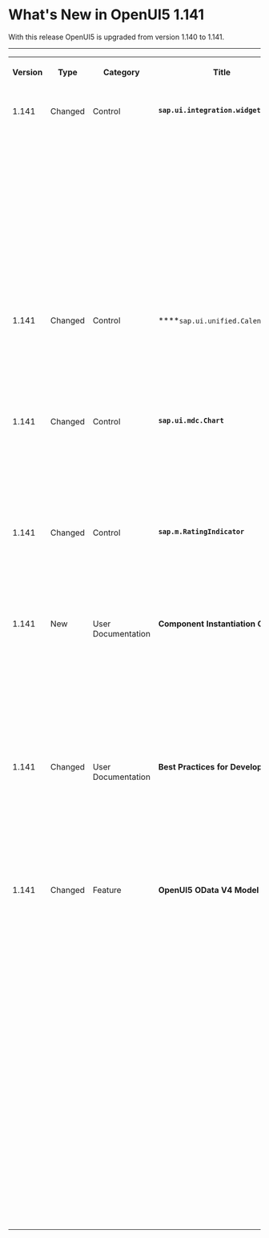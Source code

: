 <!-- loioa7ed66de00934a8ebd8ec054e18182ad -->

# What's New in OpenUI5 1.141

With this release OpenUI5 is upgraded from version 1.140 to 1.141.

****


<table>
<tr>
<th valign="top">

Version

</th>
<th valign="top">

Type

</th>
<th valign="top">

Category

</th>
<th valign="top">

Title

</th>
<th valign="top">

Description

</th>
<th valign="top">

Action

</th>
<th valign="top">

Available as of

</th>
</tr>
<tr>
<td valign="top">

1.141 

</td>
<td valign="top">

Changed 

</td>
<td valign="top">

Control 

</td>
<td valign="top">

**`sap.ui.integration.widgets.Card`** 

</td>
<td valign="top">

**`sap.ui.integration.widgets.Card`**

-   The new `state` property enables card developers to incorporate predefined value state icons in the Default Card Header, enhancing the card's visual status indication. This feature is useful for quickly conveying the status of a card through a status-colored, non-interactive message icon, improving clarity and user experience. For more information, see the [Sample](https://ui5.sap.com/test-resources/sap/ui/integration/demokit/cardExplorer/webapp/index.html#/explore/defaultHeader/messageIcon) and the [Documentation](https://ui5.sap.com/test-resources/sap/ui/integration/demokit/cardExplorer/webapp/index.html#/learn/headers/default).

-   Integration Cards now offer a centralized approach to organizing child cards and referencing them by key in the `ShowCard` action type. This feature enhances semantic clarity, streamlines card management, and enables centralized configuration of child card settings using the Configuration Editor. For more information, see the [Sample](https://ui5.sap.com/test-resources/sap/ui/integration/demokit/cardExplorer/webapp/index.html#/explore/cardActions/showHideCard) and the [Documentation](https://ui5.sap.com/test-resources/sap/ui/integration/demokit/cardExplorer/webapp/index.html#/learn/configuration/childCards).

<sub>Changed•Control•Info Only•1.141</sub>

</td>
<td valign="top">

Info Only 

</td>
<td valign="top">

2025-10-02

</td>
</tr>
<tr>
<td valign="top">

1.141 

</td>
<td valign="top">

Changed 

</td>
<td valign="top">

Control 

</td>
<td valign="top">

****`sap.ui.unified.Calendar` 

</td>
<td valign="top">

**`sap.ui.unified.Calendar`**

To improve accessibility, the tooltips for the *Month*, *Year*, and *Year Range Picker* buttons are now more descriptive. You will also find that the buttons' labels and descriptions have been improved. For more information, see the [Sample](https://ui5.sap.com/#/entity/sap.ui.unified.Calendar/sample/sap.ui.unified.sample.CalendarSingleDaySelection).

<sub>Changed•Control•Info Only•1.141</sub>

</td>
<td valign="top">

Info Only 

</td>
<td valign="top">

2025-10-02

</td>
</tr>
<tr>
<td valign="top">

1.141 

</td>
<td valign="top">

Changed 

</td>
<td valign="top">

Control 

</td>
<td valign="top">

**`sap.ui.mdc.Chart`** 

</td>
<td valign="top">

**`sap.ui.mdc.Chart`**

We've improved error handling by integrating `sap.m.IllustratedMessage` to provide clear explanations and guidance when chart display issues occur. This feature enhances user experience by offering informative error messages and solutions, ensuring chart compatibility and usability.

<sub>Changed•Control•Info Only•1.141</sub>

</td>
<td valign="top">

Info Only 

</td>
<td valign="top">

2025-10-02

</td>
</tr>
<tr>
<td valign="top">

1.141 

</td>
<td valign="top">

Changed 

</td>
<td valign="top">

Control 

</td>
<td valign="top">

**`sap.m.RatingIndicator`** 

</td>
<td valign="top">

**`sap.m.RatingIndicator`**

The updated rating indicator lets you reset your rating by double-clicking the same star. This enhancement improves user experience by offering a simple way to revert to an unrated state without leaving the interface.

<sub>Changed•Control•Info Only•1.141</sub>

</td>
<td valign="top">

Info Only 

</td>
<td valign="top">

2025-10-02

</td>
</tr>
<tr>
<td valign="top">

1.141 

</td>
<td valign="top">

New 

</td>
<td valign="top">

User Documentation 

</td>
<td valign="top">

**Component Instantiation Guide** 

</td>
<td valign="top">

**Component Instantiation Guide**

We have added a comprehensive component instantiation guide as the central resource for all component instantiation topics. It explains the different ways to instantiate components, when to use each approach, and how to migrate from older mechanisms to modern, asynchronous alternatives. This update is part of a general revision of our documentation related to OpenUI5 components. For more information, see our [Component Instantiation Guide](../04_Essentials/component-instantiation-guide-346599f.md).

<sub>New•User Documentation•Info Only•1.141</sub>

</td>
<td valign="top">

Info Only 

</td>
<td valign="top">

2025-10-02

</td>
</tr>
<tr>
<td valign="top">

1.141 

</td>
<td valign="top">

Changed 

</td>
<td valign="top">

User Documentation 

</td>
<td valign="top">

**Best Practices for Developers** 

</td>
<td valign="top">

**Best Practices for Developers**

We strongly advise against directly instantiating components using their constructor. You must create the `sap.ui.core.(UI)Component` class and its subclasses only through the supported mechanisms described in our Component Instantiation Guide. For more information, see [Best Practices for Developers - Component / `manifest.json`](../03_Get-Started/best-practices-for-developers-28fcd55.md#loio28fcd55b04654977b63dacbee0552712__section_appdev) and the [Component Instantiation Guide](../04_Essentials/component-instantiation-guide-346599f.md#loio346599f0890d4dfaaa11c6b4ffa96312__section_OVW).

<sub>Changed•User Documentation•Info Only•1.141</sub>

</td>
<td valign="top">

Info Only 

</td>
<td valign="top">

2025-10-02

</td>
</tr>
<tr>
<td valign="top">

1.141 

</td>
<td valign="top">

Changed 

</td>
<td valign="top">

Feature 

</td>
<td valign="top">

**OpenUI5 OData V4 Model**

</td>
<td valign="top">

**OpenUI5 OData V4 Model**

The new version of the OpenUI5 OData V4 model introduces the following features:

-   You can now use the `earlyRequests` parameter of the `sap.ui.model.odata.v4.ODataModel` with back ends that do not support the security token.For more information, see the [API Reference](https://ui5.sap.com/#/api/sap.ui.model.odata.v4.ODataModel%23constructor).

-   The `copy` parameter of `sap.ui.model.odata.v4.Context#move`, introduced experimentally with OpenUI5 1.135, is now available for productive use.For more information, see the [API Reference](https://ui5.sap.com/#/api/sap.ui.model.odata.v4.Context%23methods/move).

-   The new `sap.ui.model.odata.v4.ODataModel#setContinueOnError` method allows you to set the `continue-on-error` preference. If the back end applies this preference, it continues processing a batch request after a failed change set or request. Note that restrictions apply when using the `setContinueOnError` method. For more information, see [Continue-On-Error](../04_Essentials/batch-control-74142a3.md#loio74142a38e3d4467c8d6a70b28764048f__section_COE)and the [API Reference](https://ui5.sap.com/#/api/sap.ui.model.odata.v4.ODataModel%23methods/setContinueOnError).

-   In preparation for OData Version 4.01, the `sap.ui.model.odata.v4.ODataModel` now raises warnings if you use custom query options that represent system query options in OData Version 4.01. For example, in OData Version 4.0, `select` is a custom query option, but in OData Version 4.01, it is a different denomination of `$select`.


<sub>Changed•Feature•Info Only•1.141</sub>

</td>
<td valign="top">

Info Only 

</td>
<td valign="top">

2025-10-02

</td>
</tr>
</table>

